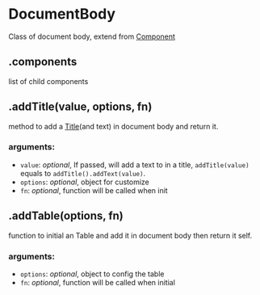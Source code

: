 # DocumentBody

Class of document body, extend from [Component](component.md)

## .components
list of child components

## .addTitle(value, options, fn)
method to add a [Title](title.md)(and text) in document body and return it.

### arguments:

- `value`: *optional*, If passed, will add a text to in a title, `addTitle(value)` equals to `addTitle().addText(value)`.
- `options`: *optional*, object for customize
- `fn`: *optional*, function will be called when init


## .addTable(options, fn)
function to initial an Table and add it in document body then return it self.

### arguments:
- `options`: *optional*, object to config the table
- `fn`: *optional*, function will be called when initial
